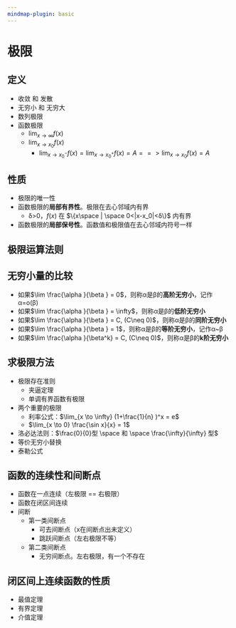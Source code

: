 ```yaml
---
mindmap-plugin: basic
---
```


# 极限

## 定义
- 收敛 和 发散
- 无穷小 和 无穷大
- 数列极限
- 函数极限
    - $\lim_{x \to \infty} f(x)$
    - $\lim_{x \to x_0} f(x)$
        - $\lim_{x \to x_0^-} f(x) = \lim_{x \to x_0^+} f(x) = A  ==> \lim_{x \to x_0} f(x) = A$

## 性质
- 极限的唯一性
- 函数极限的**局部有界性**。极限在去心邻域内有界
    - δ>0，$f(x)$ 在 $\{x\space  | \space 0<|x-x_0|<δ\}$ 内有界
- 函数极限的**局部保号性**。函数值和极限值在去心邻域内符号一样

## 极限运算法则

## 无穷小量的比较
- 如果$\lim  \frac{\alpha }{\beta } = 0$，则称α是β的**高阶无穷小**，记作α=o(β)
- 如果$\lim  \frac{\alpha }{\beta } = \infty$，则称α是β的**低阶无穷小**
- 如果$\lim  \frac{\alpha }{\beta } = C, (C\neq  0)$，则称α是β的**同阶无穷小**
- 如果$\lim \frac{\alpha }{\beta } = 1$，则称α是β的**等阶无穷小**，记作α~β
- 如果$\lim \frac{\alpha }{\beta^k} = C, (C\neq 0)$，则称α是β的**k阶无穷小**

## 求极限方法
- 极限存在准则
    - 夹逼定理
    - 单调有界函数有极限
- 两个重要的极限
    - 利率公式：$\lim_{x \to \infty} (1+\frac{1}{n}  )^x = e$
    - $\lim_{x \to 0} \frac{\sin x}{x} = 1$
- 洛必达法则：$\frac{0}{0}型 \space 和 \space \frac{\infty}{\infty} 型$
- 等价无穷小替换
- 泰勒公式

## 函数的连续性和间断点
- 函数在一点连续（左极限 == 右极限）
- 函数在闭区间连续
- 间断
    - 第一类间断点
        - 可去间断点（x在间断点出未定义）
        - 跳跃间断点（左右极限不等）
    - 第二类间断点
        - 无穷间断点。左右极限，有一个不存在

## 闭区间上连续函数的性质
- 最值定理
- 有界定理
- 介值定理